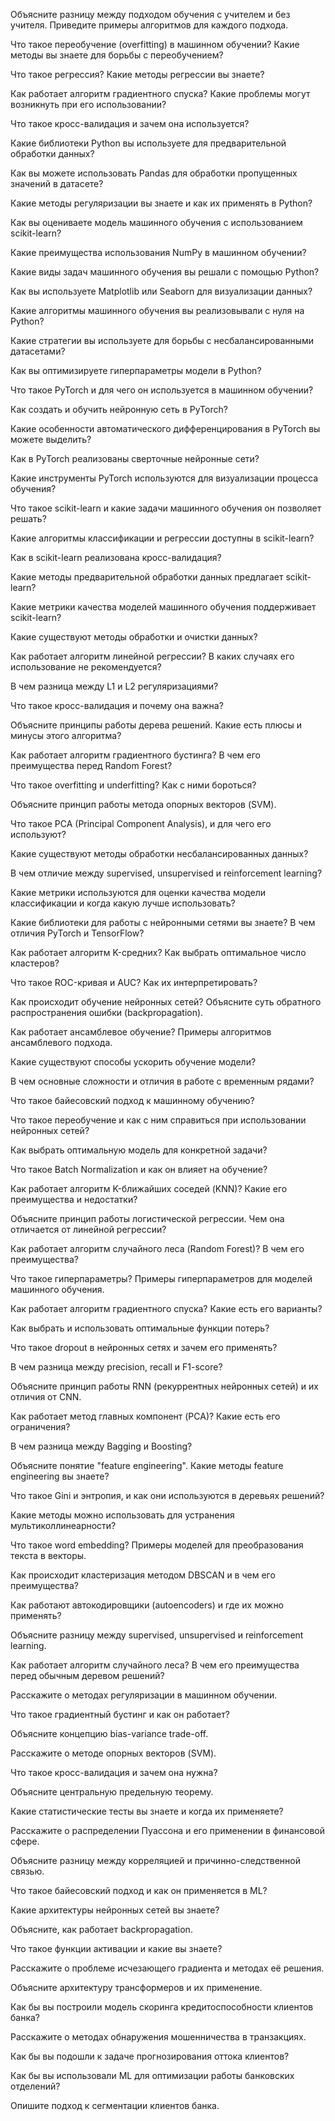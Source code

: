 Объясните разницу между подходом обучения с учителем и без учителя. Приведите примеры алгоритмов для каждого подхода.

Что такое переобучение (overfitting) в машинном обучении? Какие методы вы знаете для борьбы с переобучением?

Что такое регрессия? Какие методы регрессии вы знаете?

Как работает алгоритм градиентного спуска? Какие проблемы могут возникнуть при его использовании?

Что такое кросс-валидация и зачем она используется?

Какие библиотеки Python вы используете для предварительной обработки данных?

Как вы можете использовать Pandas для обработки пропущенных значений в датасете?

Какие методы регуляризации вы знаете и как их применять в Python?

Как вы оцениваете модель машинного обучения с использованием scikit-learn?

Какие преимущества использования NumPy в машинном обучении?

Какие виды задач машинного обучения вы решали с помощью Python?

Как вы используете Matplotlib или Seaborn для визуализации данных?

Какие алгоритмы машинного обучения вы реализовывали с нуля на Python?

Какие стратегии вы используете для борьбы с несбалансированными датасетами?

Как вы оптимизируете гиперпараметры модели в Python?

Что такое PyTorch и для чего он используется в машинном обучении?

Как создать и обучить нейронную сеть в PyTorch?

Какие особенности автоматического дифференцирования в PyTorch вы можете выделить?

Как в PyTorch реализованы сверточные нейронные сети?

Какие инструменты PyTorch используются для визуализации процесса обучения?

Что такое scikit-learn и какие задачи машинного обучения он позволяет решать?

Какие алгоритмы классификации и регрессии доступны в scikit-learn?

Как в scikit-learn реализована кросс-валидация?

Какие методы предварительной обработки данных предлагает scikit-learn?

Какие метрики качества моделей машинного обучения поддерживает scikit-learn?

Какие существуют методы обработки и очистки данных?

Как работает алгоритм линейной регрессии? В каких случаях его использование не рекомендуется?

В чем разница между L1 и L2 регуляризациями?

Что такое кросс-валидация и почему она важна?

Объясните принципы работы дерева решений. Какие есть плюсы и минусы этого алгоритма?

Как работает алгоритм градиентного бустинга? В чем его преимущества перед Random Forest?

Что такое overfitting и underfitting? Как с ними бороться?

Объясните принцип работы метода опорных векторов (SVM).

Что такое PCA (Principal Component Analysis), и для чего его используют?

Какие существуют методы обработки несбалансированных данных?

В чем отличие между supervised, unsupervised и reinforcement learning?

Какие метрики используются для оценки качества модели классификации и когда какую лучше использовать?

Какие библиотеки для работы с нейронными сетями вы знаете? В чем отличия PyTorch и TensorFlow?

Как работает алгоритм K-средних? Как выбрать оптимальное число кластеров?

Что такое ROC-кривая и AUC? Как их интерпретировать?

Как происходит обучение нейронных сетей? Объясните суть обратного распространения ошибки (backpropagation).

Как работает ансамблевое обучение? Примеры алгоритмов ансамблевого подхода.

Какие существуют способы ускорить обучение модели?

В чем основные сложности и отличия в работе с временным рядами?

Что такое байесовский подход к машинному обучению?

Что такое переобучение и как с ним справиться при использовании нейронных сетей?

Как выбрать оптимальную модель для конкретной задачи?

Что такое Batch Normalization и как он влияет на обучение?

Как работает алгоритм K-ближайших соседей (KNN)? Какие его преимущества и недостатки?

Объясните принцип работы логистической регрессии. Чем она отличается от линейной регрессии?

Как работает алгоритм случайного леса (Random Forest)? В чем его преимущества?

Что такое гиперпараметры? Примеры гиперпараметров для моделей машинного обучения.

Как работает алгоритм градиентного спуска? Какие есть его варианты?

Как выбрать и использовать оптимальные функции потерь?

Что такое dropout в нейронных сетях и зачем его применять?

В чем разница между precision, recall и F1-score?

Объясните принцип работы RNN (рекуррентных нейронных сетей) и их отличия от CNN.

Как работает метод главных компонент (PCA)? Какие есть его ограничения?

В чем разница между Bagging и Boosting?

Объясните понятие "feature engineering". Какие методы feature engineering вы знаете?

Что такое Gini и энтропия, и как они используются в деревьях решений?

Какие методы можно использовать для устранения мультиколлинеарности?

Что такое word embedding? Примеры моделей для преобразования текста в векторы.

Как происходит кластеризация методом DBSCAN и в чем его преимущества?

Как работают автокодировщики (autoencoders) и где их можно применять?

Объясните разницу между supervised, unsupervised и reinforcement learning.

Как работает алгоритм случайного леса? В чем его преимущества перед обычным деревом решений?

Расскажите о методах регуляризации в машинном обучении.

Что такое градиентный бустинг и как он работает?

Объясните концепцию bias-variance trade-off.

Расскажите о методе опорных векторов (SVM).

Что такое кросс-валидация и зачем она нужна?

Объясните центральную предельную теорему.

Какие статистические тесты вы знаете и когда их применяете?

Расскажите о распределении Пуассона и его применении в финансовой сфере.

Объясните разницу между корреляцией и причинно-следственной связью.

Что такое байесовский подход и как он применяется в ML?

Какие архитектуры нейронных сетей вы знаете?

Объясните, как работает backpropagation.

Что такое функции активации и какие вы знаете?

Расскажите о проблеме исчезающего градиента и методах её решения.

Объясните архитектуру трансформеров и их применение.

Как бы вы построили модель скоринга кредитоспособности клиентов банка?

Расскажите о методах обнаружения мошенничества в транзакциях.

Как бы вы подошли к задаче прогнозирования оттока клиентов?

Как бы вы использовали ML для оптимизации работы банковских отделений?

Опишите подход к сегментации клиентов банка.